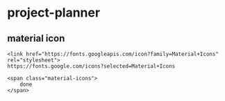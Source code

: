 # project-planner

## material icon
    <link href="https://fonts.googleapis.com/icon?family=Material+Icons" rel="stylesheet">
    https://fonts.google.com/icons?selected=Material+Icons
    
    <span class="material-icons">
        done
    </span>
